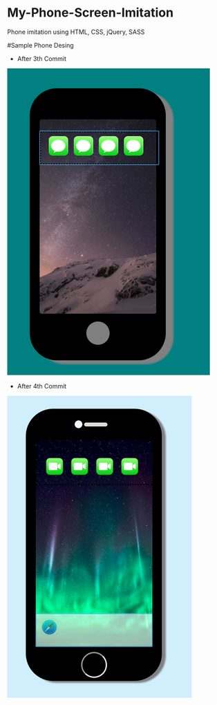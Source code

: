 # My-Phone-Screen-Imitation
Phone imitation using HTML, CSS, jQuery, SASS

#Sample Phone Desing 

- After 3th Commit 

![Result](https://github.com/albayraktaroglu/My-Phone-Screen-Imitation/blob/master/results/Third%20Commit%20Picture.PNG)

- After 4th Commit 

![](https://github.com/albayraktaroglu/My-Phone-Screen-Imitation/blob/master/results/4th%20commit%20result.PNG)
